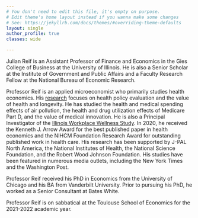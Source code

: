 ```yaml
---
# You don't need to edit this file, it's empty on purpose.
# Edit theme's home layout instead if you wanna make some changes
# See: https://jekyllrb.com/docs/themes/#overriding-theme-defaults
layout: single
author_profile: true
classes: wide

---
```


Julian Reif is an Assistant Professor of Finance and Economics in the Gies College of Business at the University of Illinois. He is also a Senior Scholar at the Institute of Government and Public Affairs and a Faculty Research Fellow at the National Bureau of Economic Research.

Professor Reif is an applied microeconomist who primarily studies health economics. His [research](/research/reif.research.2020.05.pdf) focuses on health policy evaluation and the value of health and longevity. He has studied the health and medical spending effects of air pollution, the health and drug utilization effects of Medicare Part D, and the value of medical innovation. He is also a Principal Investigator of the [Illinois Workplace Wellness Study](http://www.nber.org/workplacewellness/). In 2020, he received the Kenneth J. Arrow Award for the best published paper in health economics and the NIHCM Foundation Research Award for outstanding published work in health care. His research has been supported by J-PAL North America, the National Institutes of Health, the National Science Foundation, and the Robert Wood Johnson Foundation. His studies have been featured in numerous media outlets, including the New York Times and the Washington Post.

Professor Reif received his PhD in Economics from the University of Chicago and his BA from Vanderbilt University. Prior to pursuing his PhD, he worked as a Senior Consultant at Bates White.

Professor Reif is on sabbatical at the Toulouse School of Economics for the 2021-2022 academic year.

